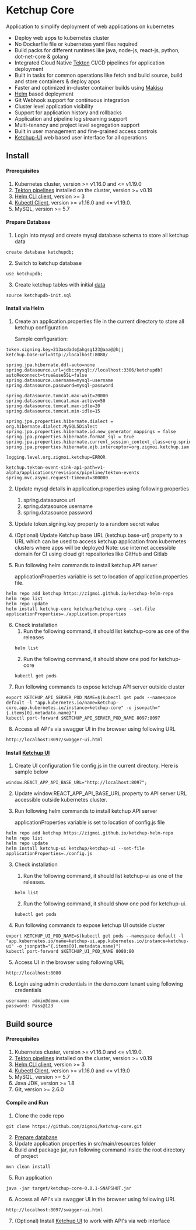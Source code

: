 # Ketchup Core

Application to simplify deployment of web applications on kubernetes
* Deploy web apps to kubernetes cluster
* No Dockerfile file or kubernetes yaml files required
* Build packs for different runtimes like java, node-js, react-js, python, dot-net-core & golang
* Integrated Cloud Native [Tekton](https://tekton.dev/) CI/CD pipelines for application deployment
* Built in tasks for common operations like fetch and build source, build and store containers & deploy apps
* Faster and optimized in-cluster container builds using [Makisu](https://github.com/uber/makisu)
* [Helm](https://helm.sh/) based deployment
* Git Webhook support for continuous integration
* Cluster level application visibility
* Support for application history and rollbacks
* Application and pipeline log streaming support
* Multi-tenancy and project level segregation support
* Built in user management and fine-grained access controls
* [Ketchup-UI](https://github.com/zigmoi/ketchup-ui) web based user interface for all operations

## Install

#### Prerequisites
1. Kubernetes cluster, version >= v1.16.0 and <= v1.19.0
2. [Tekton pipelines](https://tekton.dev/docs/getting-started/) installed on the cluster, version >= v0.19
3. [Helm CLI client](https://helm.sh/docs/intro/install/), version >= 3
4. [Kubectl Client](https://kubernetes.io/docs/tasks/tools/install-kubectl/), version >= v1.16.0 and <= v1.19.0.
5. MySQL, version >= 5.7

#### Prepare Database
1. Login into mysql and create mysql database schema to store all ketchup data
```
create database ketchupdb;
```
2. Switch to ketchup database
```
use ketchupdb;
```
3. Create ketchup tables with initial [data](https://github.com/zigmoi/ketchup-core/blob/2fe4c657da3e055245e357bc5067731853078afd/src/main/resources/ketchupdb-init.sql)
```
source ketchupdb-init.sql
```

#### Install via Helm

1. Create an application.properties file in the current directory to store all ketchup configuration

   Sample configuration:
```
token.signing.key=213asdads@ahgsg123@aaa@@hjj
ketchup.base-url=http://localhost:8080/

spring.jpa.hibernate.ddl-auto=none
spring.datasource.url=jdbc:mysql://localhost:3306/ketchupdb?autoReconnect=true&useSSL=false
spring.datasource.username=mysql-username
spring.datasource.password=mysql-password

spring.datasource.tomcat.max-wait=20000
spring.datasource.tomcat.max-active=50
spring.datasource.tomcat.max-idle=20
spring.datasource.tomcat.min-idle=15

spring.jpa.properties.hibernate.dialect = org.hibernate.dialect.MySQL5Dialect
spring.jpa.properties.hibernate.id.new_generator_mappings = false
spring.jpa.properties.hibernate.format_sql = true
spring.jpa.properties.hibernate.current_session_context_class=org.springframework.orm.hibernate5.SpringSessionContext
spring.jpa.properties.hibernate.ejb.interceptor=org.zigmoi.ketchup.iam.configurations.TenantInterceptor

logging.level.org.zigmoi.ketchup=ERROR

ketchup.tekton-event-sink-api-path=v1-alpha/applications/revisions/pipeline/tekton-events
spring.mvc.async.request-timeout=300000
```

2. Update mysql details in application.properties using following properties
   1. spring.datasource.url
   2. spring.datasource.username
   3. spring.datasource.password
3. Update token.signing.key property to a random secret value
4. (Optional) Update Ketchup base URL (ketchup.base-url) property to a URL which can be used to access 
   ketchup application from kubernetes clusters where apps will be deployed
   Note: use internet accessible domain for CI using cloud git repositories like GitHub and Gitlab
5. Run following helm commands to install ketchup API server

   applicationProperties variable is set to location of application.properties file.

```
helm repo add ketchup https://zigmoi.github.io/ketchup-helm-repo
helm repo list
helm repo update
helm install ketchup-core ketchup/ketchup-core --set-file applicationProperties=./application.properties
```  
6. Check installation
    1. Run the following command, it should list ketchup-core as one of the releases
    ```
    helm list
    ```
    2. Run the following command, it should show one pod for ketchup-core
    ```
    kubectl get pods
    ```
7. Run following commands to expose ketchup API server outside cluster
```
export KETCHUP_API_SERVER_POD_NAME=$(kubectl get pods --namespace default -l "app.kubernetes.io/name=ketchup-core,app.kubernetes.io/instance=ketchup-core" -o jsonpath="{.items[0].metadata.name}")
kubectl port-forward $KETCHUP_API_SERVER_POD_NAME 8097:8097
```
8. Access all API's via swagger UI in the browser using following URL
```
http://localhost:8097/swagger-ui.html
```

#### Install [Ketchup UI](https://github.com/zigmoi/ketchup-ui)

1. Create UI configuration file config.js in the current directory. Here is sample below
```
window.REACT_APP_API_BASE_URL="http://localhost:8097";
```
2. Update window.REACT_APP_API_BASE_URL property to API server URL accessible outside kubernetes cluster.
3. Run following helm commands to install ketchup API server

   applicationProperties variable is set to location of config.js file
   
```
helm repo add ketchup https://zigmoi.github.io/ketchup-helm-repo
helm repo list
helm repo update
helm install ketchup-ui ketchup/ketchup-ui --set-file applicationProperties=./config.js
```  
3. Check installation

    1. Run the following command, it should list ketchup-ui as one of the releases.
    ```
    helm list
    ```
    2. Run the following command, it should show one pod for ketchup-ui.
    ```
    kubectl get pods
    ```
4. Run following commands to expose ketchup UI outside cluster
```
export KETCHUP_UI_POD_NAME=$(kubectl get pods --namespace default -l "app.kubernetes.io/name=ketchup-ui,app.kubernetes.io/instance=ketchup-ui" -o jsonpath="{.items[0].metadata.name}")
kubectl port-forward $KETCHUP_UI_POD_NAME 8080:80
```
5. Access UI in the browser using following URL
```
http://localhost:8080
```
6. Login using admin credentials in the demo.com tenant using following credentials
```
username: admin@demo.com
password: Pass@123
```

## Build source

#### Prerequisites
1. Kubernetes cluster, version >= v1.16.0 and <= v1.19.0.
2. [Tekton pipelines](https://tekton.dev/docs/getting-started/) installed on the cluster, version >= v0.19
3. [Helm CLI client](https://helm.sh/docs/intro/install/), version >= 3
4. [Kubectl Client](https://kubernetes.io/docs/tasks/tools/install-kubectl/), version >= v1.16.0 and <= v1.19.0
5. MySQL, version >= 5.7
6. Java JDK, version >= 1.8
7. Git, version >= 2.6.0

#### Compile and Run

1. Clone the code repo
```
git clone https://github.com/zigmoi/ketchup-core.git
```
2. [Prepare database](#prepare-database)
3. Update application.properties in src/main/resources folder
4. Build and package jar, run following command inside the root directory of project
```
mvn clean install
```
5. Run application
```
java -jar target/ketchup-core-0.0.1-SNAPSHOT.jar
```
6. Access all API's via swagger UI in the browser using following URL
```
http://localhost:8097/swagger-ui.html
```
7. (Optional) Install [Ketchup UI](https://github.com/zigmoi/ketchup-ui) to work with API's via web interface
